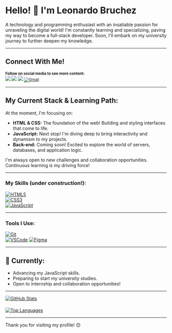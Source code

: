 # Hello! 👋 I'm Leonardo Bruchez

A technology and programming enthusiast with an insatiable passion for unraveling the digital world! I'm constantly learning and specializing, paving my way to become a full-stack developer. Soon, I'll embark on my university journey to further deepen my knowledge.

---

## Connect With Me!


<sub> <strong>Follow on social media to see more content: </strong> <br>
[<img src = "https://img.shields.io/badge/GitHub-100000?style=for-the-badge&logo=github&logoColor=white">](https://github.com/LeonardoBruchez)
[<img src="https://img.shields.io/badge/linkedin-%230077B5.svg?&style=for-the-badge&logo=linkedin&logoColor=white" />](https://www.linkedin.com/in/leonardo-bruchez-280635356/)
[<img src = "https://img.shields.io/badge/instagram-%23E4405F.svg?&style=for-the-badge&logo=instagram&logoColor=white">](https://www.instagram.com/bruchezleo/)
<a href="mailto:Bruchezleonardo@gmail.com">
  <img src="https://img.shields.io/badge/Gmail-D14836?style=for-the-badge&logo=gmail&logoColor=white" alt="Gmail"/>
</a>
</sub>

---


## My Current Stack & Learning Path:

At the moment, I'm focusing on:

* **HTML & CSS:** The foundation of the web! Building and styling interfaces that come to life.
* **JavaScript:** Next stop! I'm diving deep to bring interactivity and dynamism to my projects.
* **Back-end:** Coming soon! Excited to explore the world of servers, databases, and application logic.

I'm always open to new challenges and collaboration opportunities. Continuous learning is my driving force!

---

### My Skills (under construction!):

[![HTML5](https://img.shields.io/badge/HTML5-E34F26?style=for-the-badge&logo=html5&logoColor=white)](https://developer.mozilla.org/en-US/docs/Web/HTML)  
[![CSS3](https://img.shields.io/badge/CSS3-1572B6?style=for-the-badge&logo=css3&logoColor=white)](https://developer.mozilla.org/en-US/docs/Web/CSS)  
[![JavaScript](https://img.shields.io/badge/JavaScript-F7DF1E?style=for-the-badge&logo=javascript&logoColor=black)](https://developer.mozilla.org/en-US/docs/Web/JavaScript)

---

### Tools I Use:

[![Git](https://img.shields.io/badge/Git-F05032?style=for-the-badge&logo=git&logoColor=white)](https://git-scm.com/)  
[![VSCode](https://img.shields.io/badge/VSCode-007ACC?style=for-the-badge&logo=visual-studio-code&logoColor=white)](https://code.visualstudio.com/)
[![Figma](https://img.shields.io/badge/Figma-F24E1E?style=for-the-badge&logo=figma&logoColor=white)](https://figma.com/)


---

## 🚀 Currently:

- Advancing my JavaScript skills.
- Preparing to start my university studies.
- Open to internship and collaboration opportunities!


---

<div style="display: flex; gap: 20px; flex-wrap: wrap;">

  <a href="https://github.com/LeonardoBruchez" style="flex: 1; min-width: 300px;">
    <img src="https://github-readme-stats.vercel.app/api?username=LeonardoBruchez&show_icons=true&theme=dark&include_all_commits=true&count_private=true" alt="GitHub Stats" />
  </a>

  <a href="https://github.com/LeonardoBruchez" style="flex: 1; min-width: 300px;">
    <img src="https://github-readme-stats.vercel.app/api/top-langs/?username=LeonardoBruchez&layout=compact&theme=dark" alt="Top Languages" />
  </a>

</div>

---


Thank you for visiting my profile! 😊
